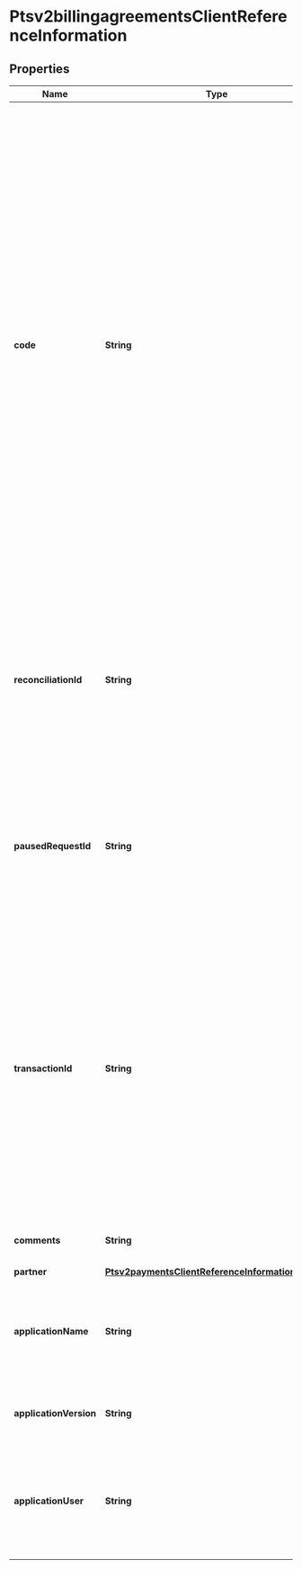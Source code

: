 
# Ptsv2billingagreementsClientReferenceInformation

## Properties
Name | Type | Description | Notes
------------ | ------------- | ------------- | -------------
**code** | **String** | Merchant-generated order reference or tracking number. It is recommended that you send a unique value for each transaction so that you can perform meaningful searches for the transaction.  #### Used by  #### SEPA/BACS Required for mandates services #### Paypal Required for billing agreements   **Authorization** Required field.  #### PIN Debit Requests for PIN debit reversals need to use the same merchant reference number that was used in the transaction that is being reversed.  Required field for all PIN Debit requests (purchase, credit, and reversal).  #### FDC Nashville Global Certain circumstances can cause the processor to truncate this value to 15 or 17 characters for Level II and Level III processing, which can cause a discrepancy between the value you submit and the value included in some processor reports.  |  [optional]
**reconciliationId** | **String** | Reference number for the transaction. Depending on how your Cybersource account is configured, this value could either be provided in the API request or generated by CyberSource. The actual value used in the request to the processor is provided back to you by Cybersource in the response.  |  [optional]
**pausedRequestId** | **String** | Used to resume a transaction that was paused for an order modification rule to allow for payer authentication to complete. To resume and continue with the authorization/decision service flow, call the services and include the request id from the prior decision call.  |  [optional]
**transactionId** | **String** | Identifier that you assign to the transaction. Normally generated by a client server to identify a unique API request.  **Note** Use this field only if you want to support merchant-initiated reversal and void operations.  #### Used by **Authorization, Authorization Reversal, Capture, Credit, and Void** Optional field.  #### PIN Debit For a PIN debit reversal, your request must include a request ID or a merchant transaction identifier. Optional field for PIN debit purchase or credit requests.  |  [optional]
**comments** | **String** | Brief description of the order or any comment you wish to add to the order. |  [optional]
**partner** | [**Ptsv2paymentsClientReferenceInformationPartner**](Ptsv2paymentsClientReferenceInformationPartner.md) |  |  [optional]
**applicationName** | **String** | The name of the Connection Method client (such as Virtual Terminal or SOAP Toolkit API) that the merchant uses to send a transaction request to CyberSource.  |  [optional]
**applicationVersion** | **String** | Version of the CyberSource application or integration used for a transaction.  |  [optional]
**applicationUser** | **String** | The entity that is responsible for running the transaction and submitting the processing request to CyberSource. This could be a person, a system, or a connection method.  |  [optional]



